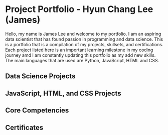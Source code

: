 # Project Portfolio - Hyun Chang Lee (James)
Hello, my name is James Lee and welcome to my portfolio. I am an aspiring data scientist that has found passion in programming and data science. This is a portfolio that is a compilation of my projects, skillsets, and certifications. Each project listed here is an important learning milestone in my coding journey amd I am constantly updating this portfolio as my add new skills. The main languages that are used are Python, JavaScript, HTML and CSS. 

## Data Science Projects

## JavaScript, HTML, and CSS Projects

## Core Competencies

## Certificates
